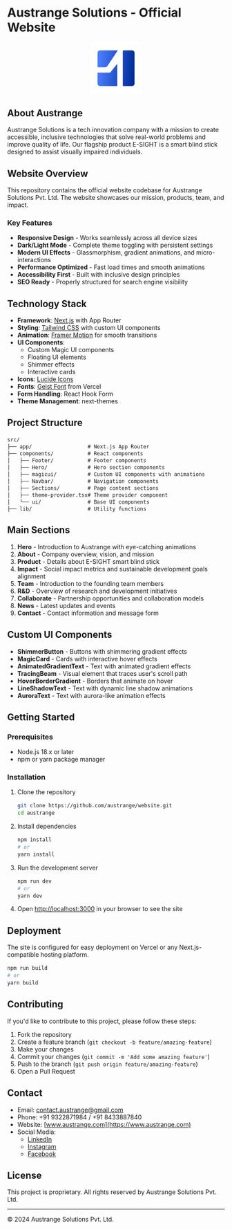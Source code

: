 # Austrange Solutions - Official Website

<p align="center">
  <img src="public/Austrange Logo.png" alt="Austrange Logo" width="120" />
</p>

## About Austrange

Austrange Solutions is a tech innovation company with a mission to create accessible, inclusive technologies that solve real-world problems and improve quality of life. Our flagship product E-SIGHT is a smart blind stick designed to assist visually impaired individuals.

## Website Overview

This repository contains the official website codebase for Austrange Solutions Pvt. Ltd. The website showcases our mission, products, team, and impact.

### Key Features

- **Responsive Design** - Works seamlessly across all device sizes
- **Dark/Light Mode** - Complete theme toggling with persistent settings
- **Modern UI Effects** - Glassmorphism, gradient animations, and micro-interactions
- **Performance Optimized** - Fast load times and smooth animations
- **Accessibility First** - Built with inclusive design principles
- **SEO Ready** - Properly structured for search engine visibility

## Technology Stack

- **Framework**: [Next.js](https://nextjs.org/) with App Router
- **Styling**: [Tailwind CSS](https://tailwindcss.com/) with custom UI components
- **Animation**: [Framer Motion](https://www.framer.com/motion/) for smooth transitions
- **UI Components**:
  - Custom Magic UI components
  - Floating UI elements
  - Shimmer effects
  - Interactive cards
- **Icons**: [Lucide Icons](https://lucide.dev/)
- **Fonts**: [Geist Font](https://vercel.com/font) from Vercel
- **Form Handling**: React Hook Form
- **Theme Management**: next-themes

## Project Structure

```
src/
├── app/                  # Next.js App Router
├── components/           # React components
│   ├── Footer/           # Footer components
│   ├── Hero/             # Hero section components
│   ├── magicui/          # Custom UI components with animations
│   ├── Navbar/           # Navigation components
│   ├── Sections/         # Page content sections
│   ├── theme-provider.tsx# Theme provider component
│   └── ui/               # Base UI components
├── lib/                  # Utility functions
```

## Main Sections

1. **Hero** - Introduction to Austrange with eye-catching animations
2. **About** - Company overview, vision, and mission
3. **Product** - Details about E-SIGHT smart blind stick
4. **Impact** - Social impact metrics and sustainable development goals alignment
5. **Team** - Introduction to the founding team members
6. **R&D** - Overview of research and development initiatives
7. **Collaborate** - Partnership opportunities and collaboration models
8. **News** - Latest updates and events
9. **Contact** - Contact information and message form

## Custom UI Components

- **ShimmerButton** - Buttons with shimmering gradient effects
- **MagicCard** - Cards with interactive hover effects
- **AnimatedGradientText** - Text with animated gradient effects
- **TracingBeam** - Visual element that traces user's scroll path
- **HoverBorderGradient** - Borders that animate on hover
- **LineShadowText** - Text with dynamic line shadow animations
- **AuroraText** - Text with aurora-like animation effects

## Getting Started

### Prerequisites

- Node.js 18.x or later
- npm or yarn package manager

### Installation

1. Clone the repository
   ```bash
   git clone https://github.com/austrange/website.git
   cd austrange
   ```

2. Install dependencies
   ```bash
   npm install
   # or
   yarn install
   ```

3. Run the development server
   ```bash
   npm run dev
   # or
   yarn dev
   ```

4. Open [http://localhost:3000](http://localhost:3000) in your browser to see the site

## Deployment

The site is configured for easy deployment on Vercel or any Next.js-compatible hosting platform.

```bash
npm run build
# or
yarn build
```

## Contributing

If you'd like to contribute to this project, please follow these steps:

1. Fork the repository
2. Create a feature branch (`git checkout -b feature/amazing-feature`)
3. Make your changes
4. Commit your changes (`git commit -m 'Add some amazing feature'`)
5. Push to the branch (`git push origin feature/amazing-feature`)
6. Open a Pull Request

## Contact

- Email: [contact.austrange@gmail.com](mailto:contact.austrange@gmail.com)
- Phone: +91 9322871984 / +91 8433887840
- Website: [www.austrange.com](https://www.austrange.com)
- Social Media:
  - [LinkedIn](https://www.linkedin.com/company/austrange-solutions/)
  - [Instagram](https://www.instagram.com/austrangesolutions)
  - [Facebook](https://www.facebook.com/profile.php?id=61575298985988)

## License

This project is proprietary. All rights reserved by Austrange Solutions Pvt. Ltd.

---

© 2024 Austrange Solutions Pvt. Ltd.
